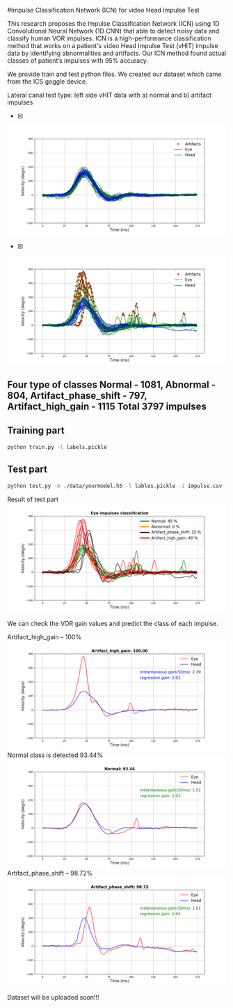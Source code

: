 

#Impulse Classification Network (ICN) for video Head Impulse Test

This research proposes the Impulse Classification Network (ICN) using 1D Convolutional Neural Network (1D CNN) that able to detect noisy data and classify human VOR impulses. ICN is a high-performance classification method that works on a patient's video Head Impulse Test (vHIT) impulse data by identifying abnormalities and artifacts. Our ICN method found actual classes of patient’s impulses with 95% accuracy. 


We provide train and test python files. We created our dataset which came from the ICS goggle device.


Lateral canal test type: left side vHIT data with a) normal and b) artifact impulses

- [x] 
![normal_impulses](/images/normal_impulses.png)

- [x]
![artifacts](/images/artifact_impulses.png) 


Four type of classes
Normal - 1081,
Abnormal -	804,
Artifact_phase_shift - 797,
Artifact_high_gain - 1115
Total	3797 impulses
----------------------------


Training part
--------------

 ```bash 
 python train.py -l labels.pickle
```

Test part
----------

``` bash
python test.py -m ./data/yourmodel.h5 -l lables.pickle -i impulse.csv
```

Result of test part
![](/images/classification.PNG)

We can check the VOR gain values and predict the class of each impulse. 

Artifact_high_gain – 100%
![](/images/Figure_131.png) 
Normal class is detected 93.44%
![](/images/Figure_181.png) 
Artifact_phase_shift – 98.72%
![](/images/Figure_211.png)



Dataset will be uploaded soon!!!
